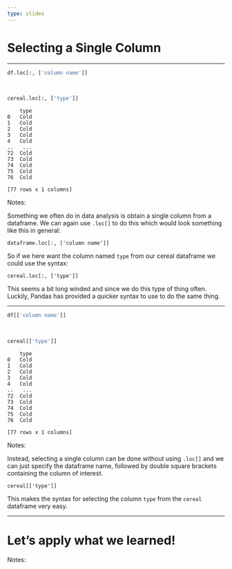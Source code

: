 ```yaml
---
type: slides
---
```


# Selecting a Single Column

---

``` python
df.loc[:, ['column name']]
```

<br>

``` python
cereal.loc[:, ['type']]
```

```out
    type
0   Cold
1   Cold
2   Cold
3   Cold
4   Cold
..   ...
72  Cold
73  Cold
74  Cold
75  Cold
76  Cold

[77 rows x 1 columns]
```

Notes:

Something we often do in data analysis is obtain a single column from a
dataframe. We can again use `.loc[]` to do this which would look
something like this in general:

`dataframe.loc[:, ['column name']]`

So if we here want the column named `type` from our cereal dataframe we
could use the syntax:

`cereal.loc[:, ['type']]`

This seems a bit long winded and since we do this type of thing often.
Luckily, Pandas has provided a quicker syntax to use to do the same
thing.

---

``` python
df[['column name']]
```

<br>

``` python
cereal[['type']]
```

```out
    type
0   Cold
1   Cold
2   Cold
3   Cold
4   Cold
..   ...
72  Cold
73  Cold
74  Cold
75  Cold
76  Cold

[77 rows x 1 columns]
```

Notes:

Instead, selecting a single column can be done without using `.loc[]`
and we can just specify the dataframe name, followed by double square
brackets containing the column of interest.

`cereal[['type']]`

This makes the syntax for selecting the column `type` from the `cereal`
dataframe very easy.

---

# Let’s apply what we learned!

Notes: <br>
